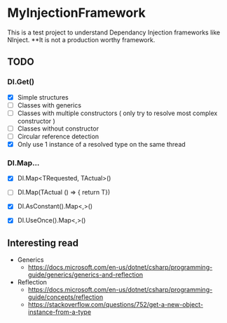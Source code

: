 # MyInjectionFramework
This is a test project to understand Dependancy Injection frameworks like NInject. 
**It is not a production worthy framework.

## TODO
### DI.Get<T>()
- [x] Simple structures
- [ ] Classes with generics
- [ ] Classes with multiple constructors ( only try to resolve most complex constructor )
- [ ] Classes without constructor
- [ ] Circular reference detection
- [x] Only use 1 instance of a resolved type on the same thread

### DI.Map...
- [x] DI.Map<TRequested, TActual>()
- [ ] DI.Map<TRequested>(TActual () => { return T})
- [x] DI.AsConstant().Map<,>()
- [x] DI.UseOnce().Map<,>()


## Interesting read
- Generics
  * https://docs.microsoft.com/en-us/dotnet/csharp/programming-guide/generics/generics-and-reflection
- Reflection 
  * https://docs.microsoft.com/en-us/dotnet/csharp/programming-guide/concepts/reflection
  * https://stackoverflow.com/questions/752/get-a-new-object-instance-from-a-type
